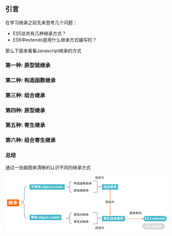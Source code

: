 ## 引言
在学习继承之前先来思考几个问题：
 - ES5总共有几种继承方式？
 - ES6中extends是用什么继承方式编写的？
 
 那么下面来看看Javascript继承的方式
 
 ### 第一种: 原型链继承
 ### 第二种: 构造函数继承
 ### 第三种: 组合继承
 ### 第四种: 原型继承
 ### 第五种: 寄生继承
 ### 第六种: 组合寄生继承


### 总结
通过一张脑图来清晰的认识不同的继承方式

![继承](https://github.com/BGround/Web-Front-End-Interview/blob/main/JavaScript/image/继承.png)
 
 
 
 
 
 